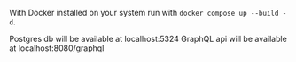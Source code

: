 With Docker installed on your system run with `docker compose up --build -d`.

Postgres db will be available at localhost:5324
GraphQL api will be available at localhost:8080/graphql
